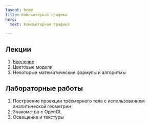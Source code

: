 ```yaml
---
layout: home
title: Компьютерная графика
hero:
  text: Компьютерная графика

---
```


## Лекции

1. [Введение](./2025/lectures/01/)
2. Цветовые модели
3. Некоторые математические формулы и алгоритмы

## Лабораторные работы

1. Построение проекции трёхмерного тела с использованием аналитической геометрии
2. Знакомство с OpenGL
3. Освещение и текстуры

<!--## Сессия

*Информация о сессии появится в будущем.*-->